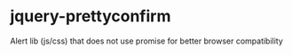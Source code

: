 # jquery-prettyconfirm
Alert lib (js/css) that does not use promise for better browser compatibility
